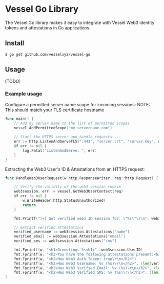 # Vessel Go Library

The Vessel Go library makes it easy to integrate with Vessel Web3 identity tokens and attestations in Go applications.

## Install
```console
$ go get github.com/vesselxyz/vessel-go
```

## Usage

[TODO]

### Example usage
Configure a permitted server name scope for incoming sessions:
NOTE: This should match your TLS certificate hostname
```go
func main() {
	// Add my server name to the list of permitted scopes
	vessel.AddPermittedScope("my.servername.com")
  
	// Start the HTTPS server and handle requests ...
	err := http.ListenAndServeTLS(":443", "server.crt", "server.key", nil)
	if err != nil {
		log.Fatal("ListenAndServe: ", err)
	}
}
```

Extracting the Web3 User's ID & Attestations from an HTTPS request:
```go
func HandleWeb3UserRequest(w http.ResponseWriter, req *http.Request) {

	// Verify the validity of the web3 session cookie
	web3session, err := vessel.GetWeb3UserContext(req)
	if err != nil {
		w.WriteHeader(http.StatusUnauthorized)
		return
	}

	fmt.Printf("[+] Got verified web3 ID session for: \"%s\"\r\n", web3session.UserID)

	// Extract verified attestations
	verified_username := web3session.Attestations["name"]
	verified_email := web3session.Attestations["email"]
	verified_sms := web3session.Attestations["sms"]

	fmt.Fprintf(w, "<h1>Greeetings %s<h1>", web3session.UserID)
	fmt.Fprintf(w, "<h2>You have the following attestations present:<h2>\r\n")
	fmt.Fprintf(w, "<h2>Has Web3 Auth Token: true\r\n</h2>")
	fmt.Fprintf(w, "<h2>Has Web3 Username: %v (%s)\r\n</h2>", (len(verified_username) != 0), verified_username)
	fmt.Fprintf(w, "<h2>Has Web3 Verified Email: %v (%s)\r\n</h2>", (len(verified_email) != 0), verified_email)
	fmt.Fprintf(w, "<h2>Has Web3 Verified SMS: %v (%s)\r\n</h2>", (len(verified_sms) != 0), verified_sms)
}
```
